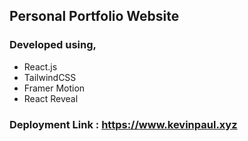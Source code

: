 ## Personal Portfolio Website
### Developed using,

  - React.js
  - TailwindCSS
  - Framer Motion
  - React Reveal
  
### Deployment Link : https://www.kevinpaul.xyz 
